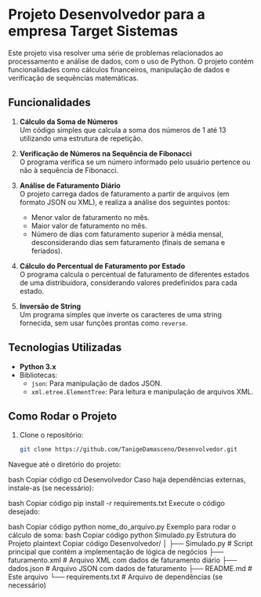 # Projeto Desenvolvedor para a empresa Target Sistemas

Este projeto visa resolver uma série de problemas relacionados ao processamento e análise de dados, com o uso de Python. O projeto contém funcionalidades como cálculos financeiros, manipulação de dados e verificação de sequências matemáticas.

## Funcionalidades

1. **Cálculo da Soma de Números**  
   Um código simples que calcula a soma dos números de 1 até 13 utilizando uma estrutura de repetição.

2. **Verificação de Números na Sequência de Fibonacci**  
   O programa verifica se um número informado pelo usuário pertence ou não à sequência de Fibonacci.

3. **Análise de Faturamento Diário**  
   O projeto carrega dados de faturamento a partir de arquivos (em formato JSON ou XML), e realiza a análise dos seguintes pontos:
   - Menor valor de faturamento no mês.
   - Maior valor de faturamento no mês.
   - Número de dias com faturamento superior à média mensal, desconsiderando dias sem faturamento (finais de semana e feriados).

4. **Cálculo do Percentual de Faturamento por Estado**  
   O programa calcula o percentual de faturamento de diferentes estados de uma distribuidora, considerando valores predefinidos para cada estado.

5. **Inversão de String**  
   Um programa simples que inverte os caracteres de uma string fornecida, sem usar funções prontas como `reverse`.

## Tecnologias Utilizadas

- **Python 3.x**
- Bibliotecas:
  - `json`: Para manipulação de dados JSON.
  - `xml.etree.ElementTree`: Para leitura e manipulação de arquivos XML.

## Como Rodar o Projeto

1. Clone o repositório:

   ```bash
   git clone https://github.com/TanigeDamasceno/Desenvolvedor.git
Navegue até o diretório do projeto:

bash
Copiar código
cd Desenvolvedor
Caso haja dependências externas, instale-as (se necessário):

bash
Copiar código
pip install -r requirements.txt
Execute o código desejado:

bash
Copiar código
python nome_do_arquivo.py
Exemplo para rodar o cálculo de soma:
bash
Copiar código
python Simulado.py
Estrutura do Projeto
plaintext
Copiar código
Desenvolvedor/
│
├── Simulado.py           # Script principal que contém a implementação de lógica de negócios
├── faturamento.xml       # Arquivo XML com dados de faturamento diário
├── dados.json            # Arquivo JSON com dados de faturamento
├── README.md             # Este arquivo
└── requirements.txt      # Arquivo de dependências (se necessário)
